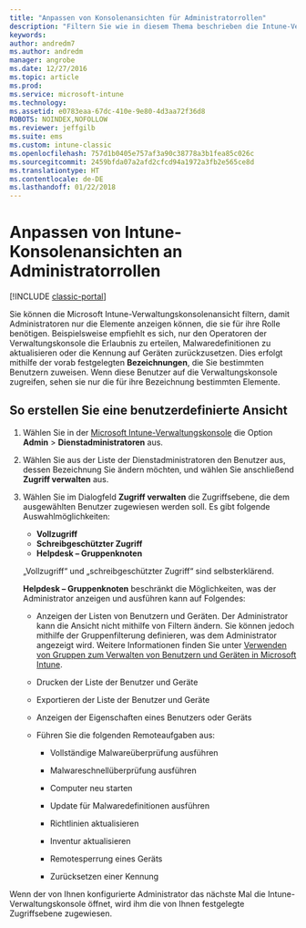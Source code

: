 ```yaml
---
title: "Anpassen von Konsolenansichten für Administratorrollen"
description: "Filtern Sie wie in diesem Thema beschrieben die Intune-Verwaltungskonsolenansicht, damit Administratoren nur die Elemente anzeigen können, die sie für ihre Rolle benötigen."
keywords: 
author: andredm7
ms.author: andredm
manager: angrobe
ms.date: 12/27/2016
ms.topic: article
ms.prod: 
ms.service: microsoft-intune
ms.technology: 
ms.assetid: e0783eaa-67dc-410e-9e80-4d3aa72f36d8
ROBOTS: NOINDEX,NOFOLLOW
ms.reviewer: jeffgilb
ms.suite: ems
ms.custom: intune-classic
ms.openlocfilehash: 757d1b0405e757af3a90c38778a3b1fea85c026c
ms.sourcegitcommit: 2459bfda07a2afd2cfcd94a1972a3fb2e565ce8d
ms.translationtype: HT
ms.contentlocale: de-DE
ms.lasthandoff: 01/22/2018
---
```

# <a name="customize-intune-console-views-according-to-admin-roles"></a>Anpassen von Intune-Konsolenansichten an Administratorrollen

[!INCLUDE [classic-portal](../includes/classic-portal.md)]

Sie können die Microsoft Intune-Verwaltungskonsolenansicht filtern, damit Administratoren nur die Elemente anzeigen können, die sie für ihre Rolle benötigen. Beispielsweise empfiehlt es sich, nur den Operatoren der Verwaltungskonsole die Erlaubnis zu erteilen, Malwaredefinitionen zu aktualisieren oder die Kennung auf Geräten zurückzusetzen. Dies erfolgt mithilfe der vorab festgelegten **Bezeichnungen**, die Sie bestimmten Benutzern zuweisen. Wenn diese Benutzer auf die Verwaltungskonsole zugreifen, sehen sie nur die für ihre Bezeichnung bestimmten Elemente.

## <a name="to-create-a-custom-view"></a>So erstellen Sie eine benutzerdefinierte Ansicht

1. Wählen Sie in der [Microsoft Intune-Verwaltungskonsole](https://manage.microsoft.com) die Option **Admin** &gt; **Dienstadministratoren** aus.

2. Wählen Sie aus der Liste der Dienstadministratoren den Benutzer aus, dessen Bezeichnung Sie ändern möchten, und wählen Sie anschließend **Zugriff verwalten** aus.

3. Wählen Sie im Dialogfeld **Zugriff verwalten** die Zugriffsebene, die dem ausgewählten Benutzer zugewiesen werden soll. Es gibt folgende Auswahlmöglichkeiten:

   -   **Vollzugriff**
   -   **Schreibgeschützter Zugriff**
   -   **Helpdesk – Gruppenknoten**

   „Vollzugriff“ und „schreibgeschützter Zugriff“ sind selbsterklärend. <!--- **Helpdesk - Groups Node** allows users to choose from one of the following designations that provide custom levels of access to the Intune admin console:--->

   **Helpdesk – Gruppenknoten** beschränkt die Möglichkeiten, was der Administrator anzeigen und ausführen kann auf Folgendes:

   -   Anzeigen der Listen von Benutzern und Geräten. Der Administrator kann die Ansicht nicht mithilfe von Filtern ändern. Sie können jedoch mithilfe der Gruppenfilterung definieren, was dem Administrator angezeigt wird. Weitere Informationen finden Sie unter [Verwenden von Gruppen zum Verwalten von Benutzern und Geräten in Microsoft Intune](use-groups-to-manage-users-and-devices-with-microsoft-intune.md).

   -   Drucken der Liste der Benutzer und Geräte

   -   Exportieren der Liste der Benutzer und Geräte

   -   Anzeigen der Eigenschaften eines Benutzers oder Geräts

   -   Führen Sie die folgenden Remoteaufgaben aus:

       -   Vollständige Malwareüberprüfung ausführen

       -   Malwareschnellüberprüfung ausführen

       -   Computer neu starten

       -   Update für Malwaredefinitionen ausführen

       -   Richtlinien aktualisieren

       -   Inventur aktualisieren

       -   Remotesperrung eines Geräts

       -   Zurücksetzen einer Kennung

Wenn der von Ihnen konfigurierte Administrator das nächste Mal die Intune-Verwaltungskonsole öffnet, wird ihm die von Ihnen festgelegte Zugriffsebene zugewiesen.
